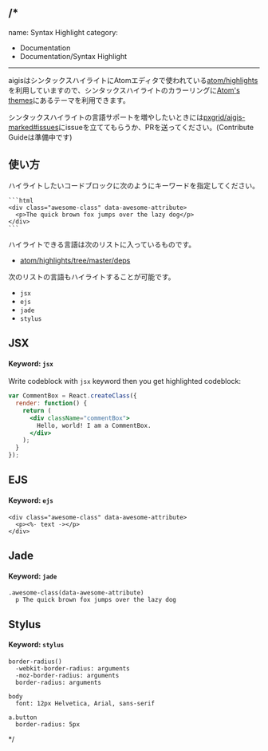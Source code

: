/*
---
name: Syntax Highlight
category:
  - Documentation
  - Documentation/Syntax Highlight
---

aigisはシンタックスハイライトにAtomエディタで使われている[atom/highlights](https://github.com/atom/highlights)を利用していますので、シンタックスハイライトのカラーリングに[Atom's themes](https://atom.io/themes)にあるテーマを利用できます。

シンタックスハイライトの言語サポートを増やしたいときには[pxgrid/aigis-marked#issues](https://github.com/pxgrid/aigis-marked/issues)にissueを立ててもらうか、PRを送ってください。(Contribute Guideは準備中です)

## 使い方

ハイライトしたいコードブロックに次のようにキーワードを指定してください。

````
```html  
<div class="awesome-class" data-awesome-attribute>
  <p>The quick brown fox jumps over the lazy dog</p>
</div>  
```
````

ハイライトできる言語は次のリストに入っているものです。

* [atom/highlights/tree/master/deps](https://github.com/atom/highlights/tree/master/deps)

次のリストの言語もハイライトすることが可能です。

* `jsx`
* `ejs`
* `jade`
* `stylus`

## JSX

#### Keyword: `jsx`

Write codeblock with `jsx` keyword then you get highlighted codeblock:

```jsx
var CommentBox = React.createClass({
  render: function() {
    return (
      <div className="commentBox">
        Hello, world! I am a CommentBox.
      </div>
    );
  }
});
```

## EJS

#### Keyword: `ejs`

```ejs  
<div class="awesome-class" data-awesome-attribute>
  <p><%- text -></p>
</div>
```  

## Jade

#### Keyword: `jade`

```jade
.awesome-class(data-awesome-attribute)
  p The quick brown fox jumps over the lazy dog
```

## Stylus

#### Keyword: `stylus`

```stylus
border-radius()
  -webkit-border-radius: arguments
  -moz-border-radius: arguments
  border-radius: arguments

body
  font: 12px Helvetica, Arial, sans-serif

a.button
  border-radius: 5px
```

*/
